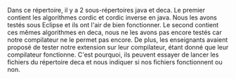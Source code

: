 Dans ce répertoire, il y a 2 sous-répertoires java et deca.
Le premier contient les algorithmes cordic et cordic inverse en java. Nous les avons testés sous Eclipse et ils ont l'air de bien fonctionner.
Le second contient ces mêmes algorithmes en deca, nous ne les avons pas encore testés car notre compilateur ne le permet pas encore. 
De plus, les enseignants avaient proposé de tester notre extension sur leur compilateur, étant donné que leur compilateur fonctionne. 
C'est pourquoi, ils peuvent essayer de lancer les fichiers du répertoire deca et nous indiquer si nos fichiers fonctionnent ou non.